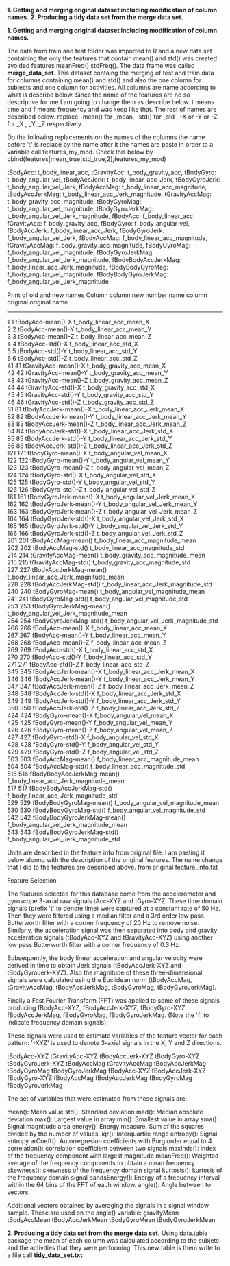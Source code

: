 
**1. Getting and merging original dataset including modification of column names.**
**2. Producing a tidy data set from the merge data set.**

**1. Getting and merging original dataset including modification of column names.**

The data from train and test folder was imported to R and a new data set containing the only the features that contain mean() and std() was created avoided features meanFreq() stdFreq(). The data frame was called  **merge_data_set**. 
This dataset containg the merging of test and train data for columns containing mean() and std() and also the one column for subjects and one column for activities. All columns are name according to what is describe below.
Since the name of the features are no so descriptive for me I am going to change them as describe below.
t means time and f means frequency and was keep like that. The rest of names are described below. replace -mean() for _mean, -std() for _std , -X or -Y or -Z for _X , _Y, _Z respectively.

Do the following replacements on the names of the columns the name before ':' is replace by the name after it the names are paste in order to a variable call features_my_mod. Check this below by cbind(features[mean_true|std_true,2],features_my_mod) 

tBodyAcc: t_body_linear_acc, tGravityAcc: t_body_gravity_acc, tBodyGyro: t_body_angular_vel, tBodyAccJerk: t_body_linear_acc_Jerk, tBodyGyroJerk: t_body_angular_vel_Jerk, tBodyAccMag: t_body_linear_acc_magnitude, tBodyAccJerkMag: t_body_linear_acc_Jerk_magnitude, tGravityAccMag: t_body_gravity_acc_magnitude, tBodyGyroMag: t_body_angular_vel_magnitude, tBodyGyroJerkMag: t_body_angular_vel_Jerk_magnitude, fBodyAcc: f_body_linear_acc
fGravityAcc: f_body_gravity_acc, fBodyGyro: f_body_angular_vel, fBodyAccJerk: f_body_linear_acc_Jerk, fBodyGyroJerk: f_body_angular_vel_Jerk, fBodyAccMag: f_body_linear_acc_magnitude, fGravityAccMag: f_body_gravity_acc_magnitude, fBodyGyroMag: f_body_angular_vel_magnitude, fBodyGyroJerkMag: f_body_angular_vel_Jerk_magnitude, fBodyBodyAccJerkMag: f_body_linear_acc_Jerk_magnitude, fBodyBodyGyroMag: f_body_angular_vel_magnitude, fBodyBodyGyroJerkMag: f_body_angular_vel_Jerk_magnitude

Print of old and new names
    Column             column                               new
     number             name                               column            
    original          original                              name
_____________________________________________________________________________
1     1           tBodyAcc-mean()-X               t_body_linear_acc_mean_X               
2     2           tBodyAcc-mean()-Y               t_body_linear_acc_mean_Y               
3     3           tBodyAcc-mean()-Z               t_body_linear_acc_mean_Z               
4     4            tBodyAcc-std()-X                t_body_linear_acc_std_X               
5     5            tBodyAcc-std()-Y                t_body_linear_acc_std_Y               
6     6            tBodyAcc-std()-Z                t_body_linear_acc_std_Z               
41   41        tGravityAcc-mean()-X              t_body_gravity_acc_mean_X               
42   42        tGravityAcc-mean()-Y              t_body_gravity_acc_mean_Y               
43   43        tGravityAcc-mean()-Z              t_body_gravity_acc_mean_Z               
44   44         tGravityAcc-std()-X               t_body_gravity_acc_std_X               
45   45         tGravityAcc-std()-Y               t_body_gravity_acc_std_Y               
46   46         tGravityAcc-std()-Z               t_body_gravity_acc_std_Z               
81   81       tBodyAccJerk-mean()-X          t_body_linear_acc_Jerk_mean_X               
82   82       tBodyAccJerk-mean()-Y          t_body_linear_acc_Jerk_mean_Y               
83   83       tBodyAccJerk-mean()-Z          t_body_linear_acc_Jerk_mean_Z               
84   84        tBodyAccJerk-std()-X           t_body_linear_acc_Jerk_std_X               
85   85        tBodyAccJerk-std()-Y           t_body_linear_acc_Jerk_std_Y               
86   86        tBodyAccJerk-std()-Z           t_body_linear_acc_Jerk_std_Z               
121 121          tBodyGyro-mean()-X              t_body_angular_vel_mean_X               
122 122          tBodyGyro-mean()-Y              t_body_angular_vel_mean_Y               
123 123          tBodyGyro-mean()-Z              t_body_angular_vel_mean_Z               
124 124           tBodyGyro-std()-X               t_body_angular_vel_std_X               
125 125           tBodyGyro-std()-Y               t_body_angular_vel_std_Y               
126 126           tBodyGyro-std()-Z               t_body_angular_vel_std_Z               
161 161      tBodyGyroJerk-mean()-X         t_body_angular_vel_Jerk_mean_X               
162 162      tBodyGyroJerk-mean()-Y         t_body_angular_vel_Jerk_mean_Y               
163 163      tBodyGyroJerk-mean()-Z         t_body_angular_vel_Jerk_mean_Z               
164 164       tBodyGyroJerk-std()-X          t_body_angular_vel_Jerk_std_X               
165 165       tBodyGyroJerk-std()-Y          t_body_angular_vel_Jerk_std_Y               
166 166       tBodyGyroJerk-std()-Z          t_body_angular_vel_Jerk_std_Z               
201 201          tBodyAccMag-mean()       t_body_linear_acc_magnitude_mean               
202 202           tBodyAccMag-std()        t_body_linear_acc_magnitude_std               
214 214       tGravityAccMag-mean()      t_body_gravity_acc_magnitude_mean               
215 215        tGravityAccMag-std()       t_body_gravity_acc_magnitude_std               
227 227      tBodyAccJerkMag-mean()  t_body_linear_acc_Jerk_magnitude_mean               
228 228       tBodyAccJerkMag-std()   t_body_linear_acc_Jerk_magnitude_std               
240 240         tBodyGyroMag-mean()      t_body_angular_vel_magnitude_mean               
241 241          tBodyGyroMag-std()       t_body_angular_vel_magnitude_std               
253 253     tBodyGyroJerkMag-mean() t_body_angular_vel_Jerk_magnitude_mean               
254 254      tBodyGyroJerkMag-std()  t_body_angular_vel_Jerk_magnitude_std               
266 266           fBodyAcc-mean()-X               f_body_linear_acc_mean_X               
267 267           fBodyAcc-mean()-Y               f_body_linear_acc_mean_Y               
268 268           fBodyAcc-mean()-Z               f_body_linear_acc_mean_Z               
269 269            fBodyAcc-std()-X                f_body_linear_acc_std_X               
270 270            fBodyAcc-std()-Y                f_body_linear_acc_std_Y               
271 271            fBodyAcc-std()-Z                f_body_linear_acc_std_Z               
345 345       fBodyAccJerk-mean()-X          f_body_linear_acc_Jerk_mean_X               
346 346       fBodyAccJerk-mean()-Y          f_body_linear_acc_Jerk_mean_Y               
347 347       fBodyAccJerk-mean()-Z          f_body_linear_acc_Jerk_mean_Z               
348 348        fBodyAccJerk-std()-X           f_body_linear_acc_Jerk_std_X               
349 349        fBodyAccJerk-std()-Y           f_body_linear_acc_Jerk_std_Y               
350 350        fBodyAccJerk-std()-Z           f_body_linear_acc_Jerk_std_Z               
424 424          fBodyGyro-mean()-X              f_body_angular_vel_mean_X               
425 425          fBodyGyro-mean()-Y              f_body_angular_vel_mean_Y               
426 426          fBodyGyro-mean()-Z              f_body_angular_vel_mean_Z               
427 427           fBodyGyro-std()-X               f_body_angular_vel_std_X               
428 428           fBodyGyro-std()-Y               f_body_angular_vel_std_Y               
429 429           fBodyGyro-std()-Z               f_body_angular_vel_std_Z               
503 503          fBodyAccMag-mean()       f_body_linear_acc_magnitude_mean               
504 504           fBodyAccMag-std()        f_body_linear_acc_magnitude_std               
516 516  fBodyBodyAccJerkMag-mean()  f_body_linear_acc_Jerk_magnitude_mean               
517 517   fBodyBodyAccJerkMag-std()   f_body_linear_acc_Jerk_magnitude_std               
529 529     fBodyBodyGyroMag-mean()      f_body_angular_vel_magnitude_mean               
530 530      fBodyBodyGyroMag-std()       f_body_angular_vel_magnitude_std               
542 542 fBodyBodyGyroJerkMag-mean() f_body_angular_vel_Jerk_magnitude_mean               
543 543  fBodyBodyGyroJerkMag-std()  f_body_angular_vel_Jerk_magnitude_std               


Units are described in the feature info from original file. I am pasting it below alonng with the description of the original features. The name change that I did to the features are described above.
from original feature_info.txt

Feature Selection 


The features selected for this database come from the accelerometer and gyroscope 3-axial raw signals tAcc-XYZ and tGyro-XYZ. These time domain signals (prefix 't' to denote time) were captured at a constant rate of 50 Hz. Then they were filtered using a median filter and a 3rd order low pass Butterworth filter with a corner frequency of 20 Hz to remove noise. Similarly, the acceleration signal was then separated into body and gravity acceleration signals (tBodyAcc-XYZ and tGravityAcc-XYZ) using another low pass Butterworth filter with a corner frequency of 0.3 Hz. 

Subsequently, the body linear acceleration and angular velocity were derived in time to obtain Jerk signals (tBodyAccJerk-XYZ and tBodyGyroJerk-XYZ). Also the magnitude of these three-dimensional signals were calculated using the Euclidean norm (tBodyAccMag, tGravityAccMag, tBodyAccJerkMag, tBodyGyroMag, tBodyGyroJerkMag). 

Finally a Fast Fourier Transform (FFT) was applied to some of these signals producing fBodyAcc-XYZ, fBodyAccJerk-XYZ, fBodyGyro-XYZ, fBodyAccJerkMag, fBodyGyroMag, fBodyGyroJerkMag. (Note the 'f' to indicate frequency domain signals). 

These signals were used to estimate variables of the feature vector for each pattern: '-XYZ' is used to denote 3-axial signals in the X, Y and Z directions.

tBodyAcc-XYZ
tGravityAcc-XYZ
tBodyAccJerk-XYZ
tBodyGyro-XYZ
tBodyGyroJerk-XYZ
tBodyAccMag
tGravityAccMag
tBodyAccJerkMag
tBodyGyroMag
tBodyGyroJerkMag
fBodyAcc-XYZ
fBodyAccJerk-XYZ
fBodyGyro-XYZ
fBodyAccMag
fBodyAccJerkMag
fBodyGyroMag
fBodyGyroJerkMag

The set of variables that were estimated from these signals are: 

mean(): Mean value
std(): Standard deviation
mad(): Median absolute deviation 
max(): Largest value in array
min(): Smallest value in array
sma(): Signal magnitude area
energy(): Energy measure. Sum of the squares divided by the number of values. 
iqr(): Interquartile range 
entropy(): Signal entropy
arCoeff(): Autorregresion coefficients with Burg order equal to 4
correlation(): correlation coefficient between two signals
maxInds(): index of the frequency component with largest magnitude
meanFreq(): Weighted average of the frequency components to obtain a mean frequency
skewness(): skewness of the frequency domain signal 
kurtosis(): kurtosis of the frequency domain signal 
bandsEnergy(): Energy of a frequency interval within the 64 bins of the FFT of each window.
angle(): Angle between to vectors.

Additional vectors obtained by averaging the signals in a signal window sample. These are used on the angle() variable:
gravityMean
tBodyAccMean
tBodyAccJerkMean
tBodyGyroMean
tBodyGyroJerkMean

**2. Producing a tidy data set from the merge data set.**
Using data.table package the mean of each column was calculated according to the subjets and the activities that they were performing. This new table is them write to a file call **tidy_data_set.txt**
